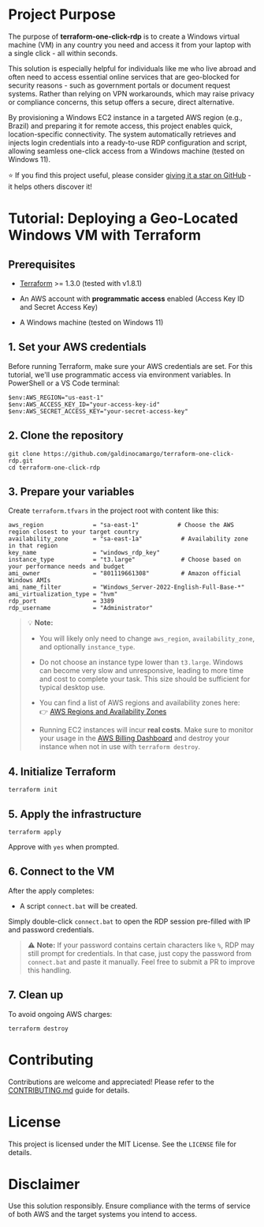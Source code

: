 Project Purpose
===============

The purpose of **terraform-one-click-rdp** is to create a Windows virtual machine (VM) in any country you need and access it from your laptop with a single click - all within seconds.

This solution is especially helpful for individuals like me who live abroad and often need to access essential online services that are geo-blocked for security reasons - such as government portals or document request systems. Rather than relying on VPN workarounds, which may raise privacy or compliance concerns, this setup offers a secure, direct alternative.

By provisioning a Windows EC2 instance in a targeted AWS region (e.g., Brazil) and preparing it for remote access, this project enables quick, location-specific connectivity. The system automatically retrieves and injects login credentials into a ready-to-use RDP configuration and script, allowing seamless one-click access from a Windows machine (tested on Windows 11).

⭐️ If you find this project useful, please consider [giving it a star on GitHub](https://github.com/galdinocamargo/terraform-one-click-rdp/stargazers) - it helps others discover it!

Tutorial: Deploying a Geo-Located Windows VM with Terraform
===========================================================

Prerequisites
-------------

-   [Terraform](https://www.terraform.io/downloads.html) >= 1.3.0 (tested with v1.8.1)

-   An AWS account with **programmatic access** enabled (Access Key ID and Secret Access Key)

-   A Windows machine (tested on Windows 11)

1\. Set your AWS credentials
----------------------------

Before running Terraform, make sure your AWS credentials are set. For this tutorial, we'll use programmatic access via environment variables. In PowerShell or a VS Code terminal:

```
$env:AWS_REGION="us-east-1"
$env:AWS_ACCESS_KEY_ID="your-access-key-id"
$env:AWS_SECRET_ACCESS_KEY="your-secret-access-key"

```

2\. Clone the repository
------------------------

```
git clone https://github.com/galdinocamargo/terraform-one-click-rdp.git
cd terraform-one-click-rdp

```

3\. Prepare your variables
--------------------------

Create `terraform.tfvars` in the project root with content like this:

```
aws_region              = "sa-east-1"           # Choose the AWS region closest to your target country
availability_zone       = "sa-east-1a"           # Availability zone in that region
key_name                = "windows_rdp_key"
instance_type           = "t3.large"             # Choose based on your performance needs and budget
ami_owner               = "801119661308"         # Amazon official Windows AMIs
ami_name_filter         = "Windows_Server-2022-English-Full-Base-*"
ami_virtualization_type = "hvm"
rdp_port                = 3389
rdp_username            = "Administrator"

```

> 💡 **Note:**
>
> -   You will likely only need to change `aws_region`, `availability_zone`, and optionally `instance_type`.
>
>
> -   Do not choose an instance type lower than `t3.large`. Windows can become very slow and unresponsive, leading to more time and cost to complete your task. This size should be sufficient for typical desktop use.
>
>
> -   You can find a list of AWS regions and availability zones here:\
>     👉 [AWS Regions and Availability Zones](https://docs.aws.amazon.com/AmazonRDS/latest/UserGuide/Concepts.RegionsAndAvailabilityZones.html)
>
>
> -   Running EC2 instances will incur **real costs**. Make sure to monitor your usage in the [AWS Billing Dashboard](https://console.aws.amazon.com/billing/home) and destroy your instance when not in use with `terraform destroy`.

4\. Initialize Terraform
------------------------

```
terraform init

```

5\. Apply the infrastructure
----------------------------

```
terraform apply

```

Approve with `yes` when prompted.

6\. Connect to the VM
---------------------

After the apply completes:

-   A script `connect.bat` will be created.

Simply double-click `connect.bat` to open the RDP session pre-filled with IP and password credentials.

> ⚠️ **Note:** If your password contains certain characters like `%`, RDP may still prompt for credentials. In that case, just copy the password from `connect.bat` and paste it manually. Feel free to submit a PR to improve this handling.

7\. Clean up
------------

To avoid ongoing AWS charges:

```
terraform destroy

```

Contributing
============

Contributions are welcome and appreciated! Please refer to the [CONTRIBUTING.md](https://galdinocamargo/documentation/CONTRIBUTING.md) guide for details.

License
=======

This project is licensed under the MIT License. See the `LICENSE` file for details.

Disclaimer
==========

Use this solution responsibly. Ensure compliance with the terms of service of both AWS and the target systems you intend to access.